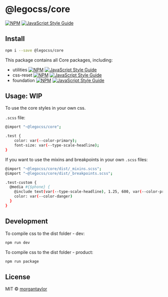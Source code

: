# @legocss/core

[![NPM](https://img.shields.io/npm/v/@legocss/core.svg)](https://www.npmjs.com/package/@legocss/core) [![JavaScript Style Guide](https://img.shields.io/badge/code_style-standard-brightgreen.svg)](https://standardjs.com)

## Install

```bash
npm i --save @legocss/core
```

This package contains all Core packages, including:
- utilities [![NPM](https://img.shields.io/npm/v/@legocss/utilities.svg)](https://www.npmjs.com/package/@legocss/utilities) [![JavaScript Style Guide](https://img.shields.io/badge/code_style-standard-brightgreen.svg)](https://standardjs.com)
- css-reset [![NPM](https://img.shields.io/npm/v/@legocss/css-reset.svg)](https://www.npmjs.com/package/@legocss/css-reset) [![JavaScript Style Guide](https://img.shields.io/badge/code_style-standard-brightgreen.svg)](https://standardjs.com)
- foundation [![NPM](https://img.shields.io/npm/v/@legocss/foundation.svg)](https://www.npmjs.com/package/@legocss/foundation) [![JavaScript Style Guide](https://img.shields.io/badge/code_style-standard-brightgreen.svg)](https://standardjs.com)


## Usage: WIP

To use the core styles in your own css.

`.scss` file:
```bash
@import "~@legocss/core";

.test {
	color: var(--color-primary);
	font-size: var(--type-scale-headline);
}
```

If you want to use the mixins and breakpoints in your own `.scss` files:

```bash
@import "~@legocss/core/dist/_mixins.scss";
@import "~@legocss/core/dist/_breakpoints.scss";

.test-custom {
  @media #{$phone} {
  	@include text(var(--type-scale-headline), 1.25, 600, var(--color-primary));
  	color: var(--color-danger)
  }
}
```

## Development

To compile css to the dist folder - dev:
```bash
npm run dev
```

To compile css to the dist folder - product:
```bash
npm run package
```


## License

MIT © [morgantaylor](https://github.com/morgantaylor)